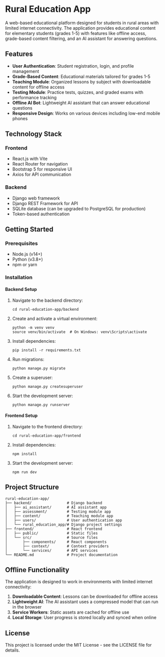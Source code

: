 # Rural Education App

A web-based educational platform designed for students in rural areas with limited internet connectivity. The application provides educational content for elementary students (grades 1-5) with features like offline access, grade-based content filtering, and an AI assistant for answering questions.

## Features

- **User Authentication**: Student registration, login, and profile management
- **Grade-Based Content**: Educational materials tailored for grades 1-5
- **Teaching Module**: Organized lessons by subject with downloadable content for offline access
- **Testing Module**: Practice tests, quizzes, and graded exams with performance tracking
- **Offline AI Bot**: Lightweight AI assistant that can answer educational questions
- **Responsive Design**: Works on various devices including low-end mobile phones

## Technology Stack

### Frontend
- React.js with Vite
- React Router for navigation
- Bootstrap 5 for responsive UI
- Axios for API communication

### Backend
- Django web framework
- Django REST Framework for API
- SQLite database (can be upgraded to PostgreSQL for production)
- Token-based authentication

## Getting Started

### Prerequisites
- Node.js (v14+)
- Python (v3.8+)
- npm or yarn

### Installation

#### Backend Setup
1. Navigate to the backend directory:
   ```
   cd rural-education-app/backend
   ```

2. Create and activate a virtual environment:
   ```
   python -m venv venv
   source venv/bin/activate  # On Windows: venv\Scripts\activate
   ```

3. Install dependencies:
   ```
   pip install -r requirements.txt
   ```

4. Run migrations:
   ```
   python manage.py migrate
   ```

5. Create a superuser:
   ```
   python manage.py createsuperuser
   ```

6. Start the development server:
   ```
   python manage.py runserver
   ```

#### Frontend Setup
1. Navigate to the frontend directory:
   ```
   cd rural-education-app/frontend
   ```

2. Install dependencies:
   ```
   npm install
   ```

3. Start the development server:
   ```
   npm run dev
   ```

## Project Structure

```
rural-education-app/
├── backend/                # Django backend
│   ├── ai_assistant/       # AI assistant app
│   ├── assessment/         # Testing module app
│   ├── content/            # Teaching module app
│   ├── users/              # User authentication app
│   └── rural_education_app/# Django project settings
├── frontend/               # React frontend
│   ├── public/             # Static files
│   └── src/                # Source files
│       ├── components/     # React components
│       ├── context/        # Context providers
│       └── services/       # API services
└── README.md               # Project documentation
```

## Offline Functionality

The application is designed to work in environments with limited internet connectivity:

1. **Downloadable Content**: Lessons can be downloaded for offline access
2. **Lightweight AI**: The AI assistant uses a compressed model that can run in the browser
3. **Service Workers**: Static assets are cached for offline use
4. **Local Storage**: User progress is stored locally and synced when online

## License

This project is licensed under the MIT License - see the LICENSE file for details.
